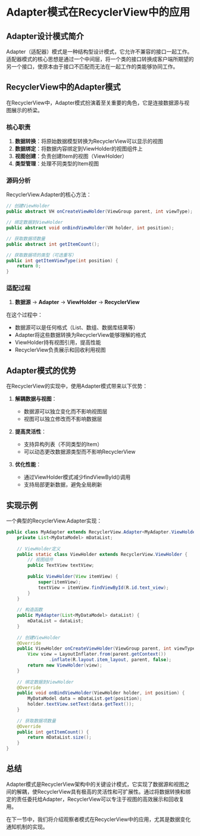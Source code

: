 # Adapter模式在RecyclerView中的应用

## Adapter设计模式简介

Adapter（适配器）模式是一种结构型设计模式，它允许不兼容的接口一起工作。适配器模式的核心思想是通过一个中间层，将一个类的接口转换成客户端所期望的另一个接口，使原本由于接口不匹配而无法在一起工作的类能够协同工作。

## RecyclerView中的Adapter模式

在RecyclerView中，Adapter模式扮演着至关重要的角色，它是连接数据源与视图展示的桥梁。

### 核心职责

1. **数据转换**：将原始数据模型转换为RecyclerView可以显示的视图
2. **数据绑定**：将数据内容绑定到ViewHolder的视图组件上
3. **视图创建**：负责创建Item的视图（ViewHolder）
4. **类型管理**：处理不同类型的Item视图

### 源码分析

RecyclerView.Adapter的核心方法：

```java
// 创建ViewHolder
public abstract VH onCreateViewHolder(ViewGroup parent, int viewType);

// 绑定数据到ViewHolder
public abstract void onBindViewHolder(VH holder, int position);

// 获取数据项数量
public abstract int getItemCount();

// 获取数据项的类型（可选重写）
public int getItemViewType(int position) {
    return 0;
}
```

### 适配过程

1. **数据源** → **Adapter** → **ViewHolder** → **RecyclerView**

在这个过程中：
- 数据源可以是任何格式（List、数组、数据库结果等）
- Adapter将这些数据转换为RecyclerView能够理解的格式
- ViewHolder持有视图引用，提高性能
- RecyclerView负责展示和回收利用视图

## Adapter模式的优势

在RecyclerView的实现中，使用Adapter模式带来以下优势：

1. **解耦数据与视图**：
   - 数据源可以独立变化而不影响视图层
   - 视图可以独立修改而不影响数据层

2. **提高灵活性**：
   - 支持异构列表（不同类型的Item）
   - 可以动态更改数据源类型而不影响RecyclerView

3. **优化性能**：
   - 通过ViewHolder模式减少findViewById()调用
   - 支持局部更新数据，避免全局刷新

## 实现示例

一个典型的RecyclerView.Adapter实现：

```java
public class MyAdapter extends RecyclerView.Adapter<MyAdapter.ViewHolder> {
    private List<MyDataModel> mDataList;
    
    // ViewHolder定义
    public static class ViewHolder extends RecyclerView.ViewHolder {
        // 视图组件
        public TextView textView;
        
        public ViewHolder(View itemView) {
            super(itemView);
            textView = itemView.findViewById(R.id.text_view);
        }
    }
    
    // 构造函数
    public MyAdapter(List<MyDataModel> dataList) {
        mDataList = dataList;
    }
    
    // 创建ViewHolder
    @Override
    public ViewHolder onCreateViewHolder(ViewGroup parent, int viewType) {
        View view = LayoutInflater.from(parent.getContext())
                .inflate(R.layout.item_layout, parent, false);
        return new ViewHolder(view);
    }
    
    // 绑定数据到ViewHolder
    @Override
    public void onBindViewHolder(ViewHolder holder, int position) {
        MyDataModel data = mDataList.get(position);
        holder.textView.setText(data.getText());
    }
    
    // 获取数据项数量
    @Override
    public int getItemCount() {
        return mDataList.size();
    }
}
```

## 总结

Adapter模式是RecyclerView架构中的关键设计模式，它实现了数据源和视图之间的解耦，使RecyclerView具有极高的灵活性和可扩展性。通过将数据转换和绑定的责任委托给Adapter，RecyclerView可以专注于视图的高效展示和回收复用。

在下一节中，我们将介绍观察者模式在RecyclerView中的应用，尤其是数据变化通知机制的实现。 